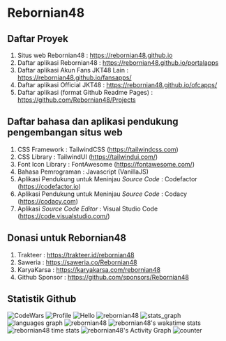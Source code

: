 # Rebornian48
## Daftar Proyek

1. Situs web Rebornian48 : <https://rebornian48.github.io>
2. Daftar aplikasi Rebornian48 : <https://rebornian48.github.io/portalapps>
3. Daftar aplikasi Akun Fans JKT48 Lain : <https://rebornian48.github.io/fansapps/>
4. Daftar aplikasi Official JKT48 : <https://rebornian48.github.io/ofcapps/>
5. Daftar aplikasi (format Github Readme Pages) : <https://github.com/Rebornian48/Projects>

## Daftar bahasa dan aplikasi pendukung pengembangan situs web

1. CSS Framework : TailwindCSS (<https://tailwindcss.com>)
2. CSS Library : TailwindUI (<https://tailwindui.com/>)
3. Font Icon Library : FontAwesome (<https://fontawesome.com/>)
4. Bahasa Pemrograman : Javascript (VanillaJS)
5. Aplikasi Pendukung untuk Meninjau _Source Code_ : Codefactor (<https://codefactor.io>)
6. Aplikasi Pendukung untuk Meninjau _Source Code_ : Codacy (<https://codacy.com>)
7. Aplikasi _Source Code Editor_ : Visual Studio Code (<https://code.visualstudio.com/>)

## Donasi untuk Rebornian48

1. Trakteer : <https://trakteer.id/rebornian48>
2. Saweria : <https://saweria.co/Rebornian48>
3. KaryaKarsa : <https://karyakarsa.com/rebornian48>
4. Github Sponsor : <https://github.com/sponsors/Rebornian48>

## Statistik Github

![CodeWars](https://www.codewars.com/users/Rebornian48/badges/large)
![Profile](https://github-widgetbox.vercel.app/api/profile?username=Rebornian48&data=followers,repositories,stars,commits&theme=dracula)
![Hello](https://github-profile-summary-cards.vercel.app/api/cards/profile-details?username=Rebornian48&theme=dracula)
![rebornian48](https://github-profile-trophy.vercel.app/?username=rebornian48&theme=dracula)
![stats_graph](https://github-readme-stats.vercel.app/api?username=Rebornian48&hide_title=false&hide_rank=false&show_icons=true&include_all_commits=true&count_private=true&disable_animations=false&theme=dracula&locale=en&hide_border=false&order=1)
![languages graph](https://github-readme-stats.vercel.app/api/top-langs?username=Rebornian48&locale=en&hide_title=false&layout=compact&card_width=320&langs_count=5&theme=dracula&hide_border=false&order=2&height=150)
![rebornian48](https://github-readme-streak-stats.herokuapp.com/?user=rebornian48&theme=dracula)
![rebornian48's wakatime stats](https://github-readme-stats.vercel.app/api/wakatime?username=rebornian48&card_width=320&layout=compact&title_color=8B64FF&range=last_7_days&theme=dracula)
![rebornian48 time stats](https://github-profile-summary-cards.vercel.app/api/cards/productive-time?username=Rebornian48&theme=dracula&utcOffset=7)
![rebornian48's Activity Graph](https://github-readme-activity-graph.vercel.app/graph?username=rebornian48&theme=dracula&line=8B64FF&point=d62976&theme=dracula)
![counter](https://profile-counter.glitch.me/Rebornian48/count.svg?)
